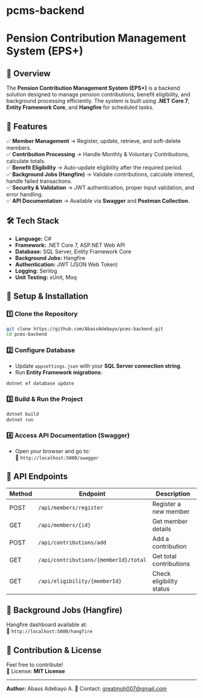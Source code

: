 # pcms-backend
# Pension Contribution Management System (EPS+)

## 📌 Overview
The **Pension Contribution Management System (EPS+)** is a backend solution designed to manage pension contributions, benefit eligibility, and background processing efficiently. The system is built using **.NET Core 7**, **Entity Framework Core**, and **Hangfire** for scheduled tasks.

## 🚀 Features
✅ **Member Management** → Register, update, retrieve, and soft-delete members.  
✅ **Contribution Processing** → Handle Monthly & Voluntary Contributions, calculate totals.  
✅ **Benefit Eligibility** → Auto-update eligibility after the required period.  
✅ **Background Jobs (Hangfire)** → Validate contributions, calculate interest, handle failed transactions.  
✅ **Security & Validation** → JWT authentication, proper input validation, and error handling.  
✅ **API Documentation** → Available via **Swagger** and **Postman Collection**.  

## 🛠 Tech Stack
- **Language:** C#  
- **Framework:** .NET Core 7, ASP.NET Web API  
- **Database:** SQL Server, Entity Framework Core  
- **Background Jobs:** Hangfire  
- **Authentication:** JWT (JSON Web Token)  
- **Logging:** Serilog  
- **Unit Testing:** xUnit, Moq  

## 📌 Setup & Installation

### 1️⃣ Clone the Repository  
```sh
git clone https://github.com/AbassAdebayo/pcms-backend.git
cd pcms-backend
```

### 2️⃣ Configure Database  
- Update `appsettings.json` with your **SQL Server connection string**.  
- Run **Entity Framework migrations**:  
```sh
dotnet ef database update
```

### 3️⃣ Build & Run the Project  
```sh
dotnet build
dotnet run
```

### 4️⃣ Access API Documentation (Swagger)  
- Open your browser and go to:  
  📌 `http://localhost:5000/swagger`  

## 📌 API Endpoints
| Method | Endpoint | Description |
|--------|---------|-------------|
| POST | `/api/members/register` | Register a new member |
| GET | `/api/members/{id}` | Get member details |
| POST | `/api/contributions/add` | Add a contribution |
| GET | `/api/contributions/{memberId}/total` | Get total contributions |
| GET | `/api/eligibility/{memberId}` | Check eligibility status |

## 📌 Background Jobs (Hangfire)
Hangfire dashboard available at:  
📌 `http://localhost:5000/hangfire`  

## 📌 Contribution & License
Feel free to contribute!  
📌 License: **MIT License**  

---

**Author:** Abass Adebayo A.
📧 Contact: greatmoh007@gmail.com   
